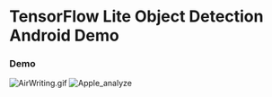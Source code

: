# TensorFlow Lite Object Detection Android Demo
### Demo
![AirWriting.gif](images/AirWriting.gif)
![Apple_analyze](images/analyze.png)
